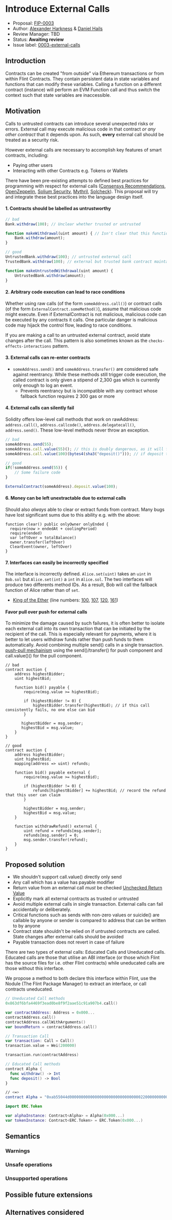 # Introduce External Calls

* Proposal: [FIP-0003](0003-external-calls.md)
* Author: [Alexander Harkness](https://github.com/bearbin) & [Daniel Hails](https://github.com/djrhails)
* Review Manager: TBD
* Status: **Awaiting review**
* Issue label: [0003-external-calls](https://github.com/franklinsch/flint/issues?q=is%3Aopen+is%3Aissue+label%3A0003-external-calls)

## Introduction

Contracts can be created "from outside" via Ethereum transactions or from within Flint Contracts. They contain persistent data in state variables and functions that can modify these variables. Calling a function on a different contract (instance) will perform an EVM Function call and thus switch the context such that state variables are inaccessible.

## Motivation
Calls to untrusted contracts can introduce several unexpected risks or errors. External call may execute malicious code in that contract _or any other contract_ that it depends upon. As such, **every** external call should be treated as a security risk.

However external calls are necessary to accomplish key features of smart contracts, including:
- Paying other users
- Interacting with other Contracts e.g. Tokens or Wallets

There have been pre-existing attempts to defined best practices for programming with respect for external calls ([Consensys Recommendations](https://consensys.github.io/smart-contract-best-practices/recommendations/#favor-pull-over-push-for-external-calls), [OpenZeppelin](http://openzeppelin.org/), [Solium Security](https://github.com/duaraghav8/solium-plugin-security), [Mythril](https://github.com/ConsenSys/mythril), [Solcheck](https://github.com/federicobond/solcheck)). This proposal will try and integrate these best practices into the language design itself.

#### 1. Contracts should be labelled as untrustworthy
```javascript
// bad
Bank.withdraw(100); // Unclear whether trusted or untrusted

function makeWithdrawal(uint amount) { // Isn't clear that this function is potentially unsafe
    Bank.withdraw(amount);
}

// good
UntrustedBank.withdraw(100); // untrusted external call
TrustedBank.withdraw(100); // external but trusted bank contract maintained by XYZ Corp

function makeUntrustedWithdrawal(uint amount) {
    UntrustedBank.withdraw(amount);
}
```

#### 2. Arbitrary code execution can lead to race conditions
Whether using raw calls (of the form `someAddress.call()`) or contract calls (of the form `ExternalContract.someMethod()`), assume that malicious code might execute. Even if ExternalContract is not malicious, malicious code can be executed by any contracts it calls.
One particular danger is malicious code may hijack the control flow, leading to race conditions.

If you are making a call to an untrusted external contract, avoid state changes after the call. This pattern is also sometimes known as the `checks-effects-interactions` pattern.

#### 3. External calls can re-enter contracts
- `someAddress.send()` and `someAddress.transfer()` are considered safe against reentrancy. While these methods still trigger code execution, the called contract is only given a stipend of 2,300 gas which is currently only enough to log an event.
  - Prevents reentrancy but is incompatible with any contract whose fallback function requires 2 300 gas or more

#### 4. External calls can silently fail
Solidity offers low-level call methods that work on rawAddress: `address.call()`, `address.callcode()`, `address.delegatecall()`, `address.send()`. These low-level methods never throw an exception.

```javascript
// bad
someAddress.send(55);
someAddress.call.value(55)(); // this is doubly dangerous, as it will forward all remaining gas and doesn't check for result
someAddress.call.value(100)(bytes4(sha3("deposit()"))); // if deposit throws an exception, the raw call() will only return false and transaction will NOT be reverted

// good
if(!someAddress.send(55)) {
    // Some failure code
}

ExternalContract(someAddress).deposit.value(100);
```

#### 6. Money can be left unextractable due to external calls
Should also _always_ able to clear or extract funds from contract. Many bugs have lost significant sums due to this ability e.g. with the above:

```
function clear() public onlyOwner onlyEnded {
  require(now > endedAt + coolingPeriod)
  require(ended)
  var leftOver = totalBalance()
  owner.transfer(leftOver)
  ClearEvent(owner, leftOver)
}
```

#### 7. Interfaces can easily be incorrectly specified
The interface is incorrectly defined. `Alice.set(uint)` takes an `uint` in `Bob.sol` but `Alice.set(int)` a `int` in `Alice.sol`. The two interfaces will produce two differents method IDs. As a result, Bob will call the fallback function of Alice rather than of `set`.

- [King of the Ether](https://www.kingoftheether.com/postmortem.html) (line numbers:
	[100](KotET_source_code/KingOfTheEtherThrone.sol#L100),
	[107](KotET_source_code/KingOfTheEtherThrone.sol#L107),
	[120](KotET_source_code/KingOfTheEtherThrone.sol#L120),
	[161](KotET_source_code/KingOfTheEtherThrone.sol#L161))


#### Favor pull over push for external calls
To minimize the damage caused by such failures, it is often better to isolate each external call into its own transaction that can be initiated by the recipient of the call. This is especially relevant for payments, where it is better to let users withdraw funds rather than push funds to them automatically. Avoid combining multiple send() calls in a single transaction. [push-pull mechainism](https://consensys.github.io/smart-contract-best-practices/recommendations/#favor-pull-over-push-for-external-calls) using the send()/transfer() for push component and call.value()() for the pull component.


```
// bad
contract auction {
    address highestBidder;
    uint highestBid;

    function bid() payable {
        require(msg.value >= highestBid);

        if (highestBidder != 0) {
            highestBidder.transfer(highestBid); // if this call consistently fails, no one else can bid
        }

       highestBidder = msg.sender;
       highestBid = msg.value;
    }
}

// good
contract auction {
    address highestBidder;
    uint highestBid;
    mapping(address => uint) refunds;

    function bid() payable external {
        require(msg.value >= highestBid);

        if (highestBidder != 0) {
            refunds[highestBidder] += highestBid; // record the refund that this user can claim
        }

        highestBidder = msg.sender;
        highestBid = msg.value;
    }

    function withdrawRefund() external {
        uint refund = refunds[msg.sender];
        refunds[msg.sender] = 0;
        msg.sender.transfer(refund);
    }
}
```

## Proposed solution
- We shouldn't support call.value() directly only send
- Any call which has a value has payable modifier
- Return value from an external call *must* be checked [Unchecked Return Value](https://consensys.github.io/smart-contract-best-practices/recommendations/#handle-errors-in-external-calls)
- Explicitly mark all external contracts as trusted or untrusted
- Avoid multiple external calls in single transaction. External calls can fail accidentally or deliberately.
- Critical functions such as sends with non-zero values or suicide() are callable by anyone or sender is compared to address that can be written to by anyone
- Contract state shouldn't be relied on if untrusted contracts are called. State changes after external calls should be avoided
- Payable transaction does not revert in case of failure

There are two types of external calls: Educated Calls and Uneducated calls. Educated calls are those that utilise an ABI interface (or those which Flint has the source files for i.e. other Flint contracts) while uneducated calls are those without this interface.

We propose a method to both declare this interface within Flint, use the Nodule (The Flint Package Manager) to extract an interface, or call contracts uneducated.


```swift
// Uneducated Call methods
0x863df6bfa4469f3ead0be8f9f2aae51c91a907b4.call()

var contractAddress: Address = 0x000...
contractAddress.call()
contractAddress.callWithArguments()
var boundReturn = contractAddress.call()

// Transaction Call
var transaction: Call = Call()
transaction.value = Wei(200000)

transaction.run(contractAddress)

// Educated Call methods
contract Alpha {
  func withdraw() -> Int
  func deposit() -> Bool
}

// <=>
contract Alpha = "0xab55044d00000000000000000000000000000002200000000000000000000000000000000000000000000000000000000000000880000000000000000000000000000000"

import ERC.Token

var alphaInstance: Contract<Alpha> = Alpha(0x000...)
var tokenInstance: Contract<ERC.Token> = ERC.Token(0x000...)


```

## Semantics


### Warnings


### Unsafe operations


### Unsupported operations



## Possible future extensions



## Alternatives considered
